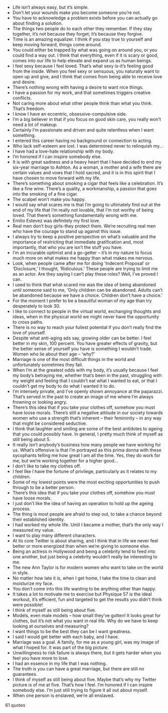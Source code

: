  - Life isn’t always easy, but it’s simple.
 - Don’t let your wounds make you become someone you’re not.
 - You have to acknowledge a problem exists before you can actually go about finding a solution.
 - The things two people do to each other they remember. If they stay together, it’s not because they forget; it’s because they forgive.
 - Time is an amazing equalizer. I think if you stay true to yourself and keep moving forward, things come around.
 - You could either be trapped by what was going on around you, or you could find a way out. I think that everything, even if it is scary or good, comes into our life to help elevate and expand us as human beings.
 - I feel sexy because I feel loved. That’s what sexy is-it’s feeling good from the inside. When you feel sexy or sensuous, you naturally want to open up and give, and I think that comes from being able to receive love and desire.
 - There’s nothing wrong with having a desire to want nice things.
 - I have a passion for my work, and that sometimes triggers creative conflicts.
 - Not caring more about what other people think than what you think. That’s freedom.
 - I know I have an eccentric, obsessive-compulsive side.
 - I’m a big believer in that if you focus on good skin care, you really won’t need a lot of makeup.
 - Certainly I’m passionate and driven and quite relentless when I want something.
 - I entered this career having no background or connection to acting.
 - Who lack self-esteem are lost. I was determined never to relinquish my...
 - I have had a love-hate relationship with my body.
 - I’m honored if I can inspire somebody else.
 - It is with great sadness and a heavy heart that I have decided to end my six-year marriage to Ashton. As a woman, a mother and a wife there are certain values and vows that I hold sacred, and it is in this spirit that I have chosen to move forward with my life.
 - There’s something about smoking a cigar that feels like a celebration. It’s like a fine wine. There’s a quality, a workmanship, a passion that goes into the smoking of a fine cigar.
 - The scalpel won’t make you happy.
 - I would say what scares me is that I’m going to ultimately find out at the end of my life that I’m really not lovable, that I’m not worthy of being loved. That there’s something fundamentally wrong with me.
 - Emilio Estevez was definitely my first love.
 - Real men don’t buy girls-they protect them. We’re recruiting real men who have the courage to stand up against this issue.
 - I always try to keep a positive perspective on what’s valuable and the importance of restricting that immediate gratification and, most importantly, that who you are isn’t the stuff you have.
 - I’m an incurable optimist and a go-getter – it’s in my nature to focus much more on what makes me happy than what makes me nervous.
 - Look, when people came after me for doing ‘Indecent Proposal’ or ‘Disclosure,’ I thought, ‘Ridiculous.’ These people are trying to limit me as an actor. Are they saying I can’t play these roles? Well, I’ve proved I can.
 - I used to think that what scared me was the idea of being abandoned until someone said to me, ‘Only children can be abandoned. Adults can’t be abandoned because we have a choice. Children don’t have a choice.’
 - For the moment I prefer to be a beautiful woman of my age than try desperately to look 30.
 - I like to connect to people in the virtual world, exchanging thoughts and ideas, when in the physical world we might never have the opportunity to cross paths.
 - There is no way to reach your fullest potential if you don’t really find the love of yourself.
 - Despite what anti-aging ads say, growing older can be better. I feel better in my skin, 100 percent. You have greater effects of gravity, but the better sense of yourself you have is something I wouldn’t trade. Women who lie about their age – ‘why?’
 - Marriage is one of the most difficult things in the world and unfortunately sometimes they fail.
 - When I’m at the greatest odds with my body, it’s usually because I feel my body’s betraying me, whether that’s been in the past, struggling with my weight and feeling that I couldn’t eat what I wanted to eat, or that I couldn’t get my body to do what I wanted it to do.
 - I’m intensely private, and I’ve openly shown annoyance at the paparazzi. That’s served in the past to create an image of me where I’m always frowning or looking angry.
 - There’s this idea that if you take your clothes off, somehow you must have loose morals. There’s still a negative attitude in our society towards women who use a strength that’s inherent – their femininity – in any way that might be considered seductive.
 - I think that laughter and smiling are some of the best antidotes to ageing that you could possibly have. In general, I pretty much think of myself as still being about 5.
 - It really isn’t anybody’s business how many people we have working for us. What’s offensive is that I’m portrayed as this prima donna with these sycophants telling me how great I am all the time. Yes, they do work for me, but we’re working together for a higher good...
 - I don’t like to take my clothes off.
 - I feel like I have the fortune of privilege, particularly as it relates to my children.
 - Some of my lowest points were the most exciting opportunities to push through to be a better person.
 - There’s this idea that if you take your clothes off, somehow you must have loose morals.
 - I just don’t like the idea of having an operation to hold up the ageing process.
 - The thing is most people are afraid to step out, to take a chance beyond their established identity.
 - I had worked my whole life. Until I became a mother, that’s the only way I measured my value.
 - I want to play many different characters.
 - At its core Twitter is about sharing, and I think that in life we never feel better or more energized than when we’re giving to someone else.
 - Being an actress in Hollywood and being a celebrity tend to feed into one another, but just being a celebrity wouldn’t really be interesting to me.
 - The new Ann Taylor is for modern women who want to take on the world in style.
 - No matter how late it is, when I get home, I take the time to clean and moisturize my face.
 - You don’t come into this life wanting to be anything other than happy.
 - It takes a lot to motivate me to exercise but Physique 57 is the ideal workout, it’s efficient, fun and targeted to get the results you didn’t think were possible!
 - I think of myself as still being about five.
 - Models, even male models – how small they’ve gotten! It looks great for clothes, but it’s not what you want in real life. Why do we have to keep looking at ourselves and measuring?
 - I want things to be the best they can be I want greatness.
 - I said I would get better with each baby, and I have.
 - Marriage was a goal. A family, for me as a young girl, was my image of what I hoped for. It was part of the big picture.
 - Unwillingness to risk failure is always there, but it gets harder when you feel you have more to lose.
 - I had an essence in my life that I was nothing.
 - The truth is you can have a great marriage, but there are still no guarantees.
 - I think of myself as still being about five. Maybe that’s why my Twitter picture is of me at five. That’s how I feel. I’m honored if I can inspire somebody else. I’m just still trying to figure it all out about myself.
 - When one person is enslaved, we’re all enslaved.

61 quotes